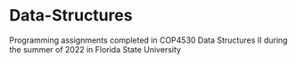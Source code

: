 # Data-Structures
Programming assignments completed in COP4530 Data Structures II during the summer of 2022 in Florida State University
